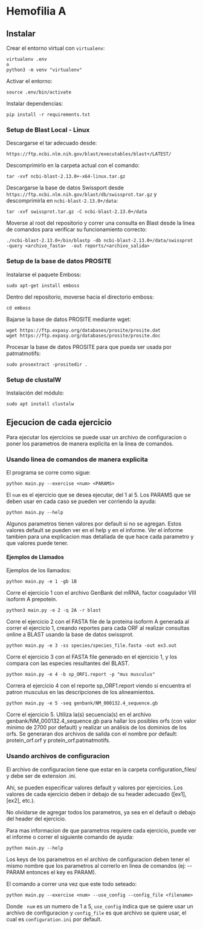 # Hemofilia A

## Instalar

Crear el entorno virtual con `virtualenv`:
```
virtualenv .env
o
python3 -m venv "virtualenv"
```

Activar el entorno:
```
source .env/bin/activate
```

Instalar dependencias:
```
pip install -r requirements.txt
```

### Setup de Blast Local - Linux
Descargarse el tar adecuado desde:
```
https://ftp.ncbi.nlm.nih.gov/blast/executables/blast+/LATEST/
```
Descomprimirlo en la carpeta actual con el comando:
```
tar -xvf ncbi-blast-2.13.0+-x64-linux.tar.gz
```
Descargarse la base de datos Swissport desde ```https://ftp.ncbi.nlm.nih.gov/blast/db/swissprot.tar.gz``` y descomprimirla en ```ncbi-blast-2.13.0+/data```:
```
tar -xvf swissprot.tar.gz -C ncbi-blast-2.13.0+/data
```
Moverse al root del repositorio y correr una consulta en Blast desde la linea de comandos para verificar su funcionamiento correcto:
```
./ncbi-blast-2.13.0+/bin/blastp -db ncbi-blast-2.13.0+/data/swissprot -query <archivo_fasta>  -out reports/<archivo_salida>
```

### Setup de la base de datos PROSITE
Instalarse el paquete Emboss:
```
sudo apt-get install emboss
```
Dentro del repositorio, moverse hacia el directorio emboss:
```
cd emboss
```
Bajarse la base de datos PROSITE mediante wget:
```
wget https://ftp.expasy.org/databases/prosite/prosite.dat
wget https://ftp.expasy.org/databases/prosite/prosite.doc
```
Procesar la base de datos PROSITE para que pueda ser usada por patmatmotifs: 
```
sudo prosextract -prositedir . 
```

### Setup de clustalW
Instalación del módulo:
```
sudo apt install clustalw
```

## Ejecucion de cada ejercicio

Para ejecutar los ejercicios se puede usar un archivo de configuracion o poner los parametros de manera explicita en la linea de comandos.

### Usando linea de comandos de manera explicita

El programa se corre como sigue:
```
python main.py --exercise <num> <PARAMS>
```
El ```num``` es el ejercicio que se desea ejecutar, del 1 al 5. Los PARAMS que se deben usar en cada caso se pueden ver corriendo la ayuda:
```
python main.py --help
```
Algunos parametros tienen valores por default si no se agregan. Estos valores default se pueden ver en el help y en el informe. Ver el informe tambien para una explicacion mas detallada de que hace cada parametro y que valores puede tener.

#### Ejemplos de Llamados

Ejemplos de los llamados:
```
python main.py -e 1 -gb 1B
```
Corre el ejercicio 1 con el archivo GenBank del mRNA, factor coagulador VIII isoform A prepotein.
```
python3 main.py -e 2 -q 2A -r blast
```
Corre el ejercicio 2 con el FASTA file de la proteina isoform A generada al correr el ejercicio 1, creando reportes para cada ORF al realizar consultas online a BLAST usando la base de datos swissprot. 
```
python main.py -e 3 -ss species/species_file.fasta -out ex3.out
```
Corre el ejercicio 3 con el FASTA file generado en el ejercicio 1, y los compara con las especies resultantes del BLAST. 
```
python main.py -e 4 -b sp_ORF1.report -p "mus musculus"
```
Correra el ejercicio 4 con el reporte sp_ORF1.report viendo si encuentra el patron 
musculus en las descripciones de los alineamientos.
```
python main.py -e 5 -seq genbank/NM_000132.4_sequence.gb
```
Corre el ejercicio 5. Utiliza la(s) secuencia(s) en el archivo genbank/NM_000132.4_sequence.gb para hallar los posibles orfs (con valor minimo de 2700 por default) y realizar un análisis de los dominios de los orfs. Se generaran dos archivos de salida con el nombre por default: protein_orf.orf y protein_orf.patmatmotifs.

### Usando archivos de configuracion

El archivo de configuracion tiene que estar en la carpeta configuration_files/ y debe ser de extension .ini.

Ahi, se pueden especificar valores default y valores por ejercicios. Los valores de cada ejercicio deben ir debajo de su header adecuado ([ex1], [ex2], etc.).

No olvidarse de agregar todos los parametros, ya sea en el default o debajo del header del ejercicio. 

Para mas informacion de que parametros requiere cada ejercicio, puede ver el informe o correr el siguiente comando de ayuda:
```
python main.py --help
```
Los keys de los parametros en el archivo de configuracion deben tener el mismo nombre que los parametros al correrlo en linea de comandos (ej: --PARAM entonces el key es PARAM).

El comando a correr una vez que este todo seteado:
```
python main.py --exercise <num> --use_config --config_file <filename>
``` 
Donde ``` num``` es un numero de 1 a 5, ```use_config``` indica que se quiere usar un archivo de configuracion y ```config_file``` es que archivo se quiere usar, el cual es ```configuration.ini``` por default.
